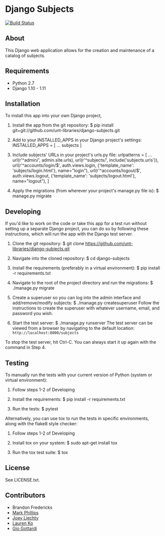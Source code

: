 Django Subjects
===============

[![Build Status](https://travis-ci.org/unt-libraries/django-subjects.svg?branch=master)](https://travis-ci.org/unt-libraries/django-subjects)


About
-----

This Django web application allows for the creation and maintenance of a catalog of subjects.


Requirements
------------

* Python 2.7
* Django 1.10 - 1.11


Installation
------------

To install this app into your own Django project,

1. Install the app from the git repository:
       $ pip install git+git://github.com/unt-libraries/django-subjects.git

2. Add to your INSTALLED_APPS in your Django project's settings:
       INSTALLED_APPS = [
           ...
           subjects
       ]

3. Include subjects' URLs in your project's urls.py file:
       urlpatterns = [
           ...
           url(r'^admin/', admin.site.urls),
           url(r'^subjects/', include('subjects.urls')),
           url(r'^accounts/login/$', auth.views.login,
               {'template_name': 'subjects/login.html'}, name="login"),
           url(r'^accounts/logout/$', auth.views.logout,
               {'template_name': 'subjects/logout.html'}, name="logout"),
       ]

4. Apply the migrations (from wherever your project's manage.py file is):
       $ manage.py migrate


Developing
----------

If you'd like to work on the code or take this app for a test run without setting up a separate Django project,
you can do so by following these instructions, which will run the app with the Django test server.

1. Clone the git repository:
       $ git clone https://github.com/unt-libraries/django-subjects.git

2. Navigate into the cloned repository:
       $ cd django-subjects

3. Install the requirements (preferably in a virtual environment):
       $ pip install -r requirements.txt

4. Navigate to the root of the project directory and run the migrations:
       $ ./manage.py migrate

5. Create a superuser so you can log into the admin interface and add/remove/modify subjects:
       $ ./manage.py createsuperuser
   Follow the instructions to create the superuser with whatever username, email, and password you wish.

6. Start the test server:
       $ ./manage.py runserver
   The test server can be viewed from a browser by navigating to the default location: `http://localhost:8000/subjects`

To stop the test server, hit Ctrl-C. You can always start it up again with the command in Step 4.


Testing
-------

To manually run the tests with your current version of Python (system or virtual environment):

1. Follow steps 1-2 of Developing

2. Install the requirements:
       $ pip install -r requirements.txt

3. Run the tests:
       $ pytest

Alternatively, you can use tox to run the tests in specific environments, along with the flake8 style checker:

1. Follow steps 1-2 of Developing

2. Install tox on your system:
       $ sudo apt-get install tox

3. Run the tox test suite:
       $ tox


License
-------

See LICENSE.txt.


Contributors
------------

* Brandon Fredericks
* [Mark Phillips](https://github.com/vphill)
* [Joey Liechty](https://github.com/yeahdef)
* [Lauren Ko](https://github.com/ldko)
* [Gio Gottardi](https://github.com/somexpert)
